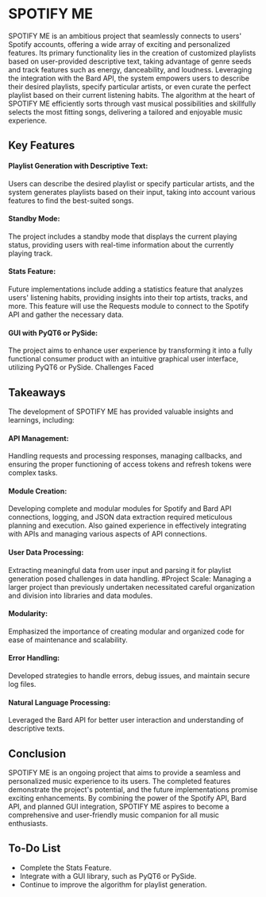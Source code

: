 # SPOTIFY ME
SPOTIFY ME is an ambitious project that seamlessly connects to users' Spotify accounts, offering a wide array of exciting and personalized features. Its primary functionality lies in the creation of customized playlists based on user-provided descriptive text, taking advantage of genre seeds and track features such as energy, danceability, and loudness. Leveraging the integration with the Bard API, the system empowers users to describe their desired playlists, specify particular artists, or even curate the perfect playlist based on their current listening habits. The algorithm at the heart of SPOTIFY ME efficiently sorts through vast musical possibilities and skillfully selects the most fitting songs, delivering a tailored and enjoyable music experience.

## Key Features

#### Playlist Generation with Descriptive Text:
Users can describe the desired playlist or specify particular artists, and the system generates playlists based on their input, taking into account various features to find the best-suited songs.

#### Standby Mode:
The project includes a standby mode that displays the current playing status, providing users with real-time information about the currently playing track.

#### Stats Feature:
Future implementations include adding a statistics feature that analyzes users' listening habits, providing insights into their top artists, tracks, and more. This feature will use the Requests module to connect to the Spotify API and gather the necessary data.

#### GUI with PyQT6 or PySide: 
The project aims to enhance user experience by transforming it into a fully functional consumer product with an intuitive graphical user interface, utilizing PyQT6 or PySide.
Challenges Faced

## Takeaways
The development of SPOTIFY ME has provided valuable insights and learnings, including:

#### API Management: 
Handling requests and processing responses, managing callbacks, and ensuring the proper functioning of access tokens and refresh tokens were complex tasks.

#### Module Creation:
Developing complete and modular modules for Spotify and Bard API connections, logging, and JSON data extraction required meticulous planning and execution. Also gained experience in effectively integrating with APIs and managing various aspects of API connections.

#### User Data Processing:
Extracting meaningful data from user input and parsing it for playlist generation posed challenges in data handling.
#Project Scale: Managing a larger project than previously undertaken necessitated careful organization and division into libraries and data modules.

#### Modularity:
Emphasized the importance of creating modular and organized code for ease of maintenance and scalability.

#### Error Handling: 
Developed strategies to handle errors, debug issues, and maintain secure log files.

#### Natural Language Processing:
Leveraged the Bard API for better user interaction and understanding of descriptive texts.

## Conclusion
SPOTIFY ME is an ongoing project that aims to provide a seamless and personalized music experience to its users. The completed features demonstrate the project's potential, and the future implementations promise exciting enhancements. By combining the power of the Spotify API, Bard API, and planned GUI integration, SPOTIFY ME aspires to become a comprehensive and user-friendly music companion for all music enthusiasts.

## To-Do List
- Complete the Stats Feature.
- Integrate with a GUI library, such as PyQT6 or PySide.
- Continue to improve the algorithm for playlist generation.
